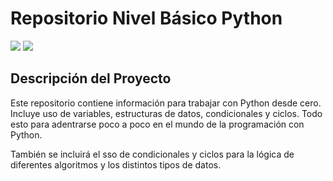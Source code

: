 # Repositorio Nivel Básico Python
<p align="left">
   <img src="https://img.shields.io/badge/STATUS-EN%20DESAROLLO-green">
   <img src="https://img.shields.io/badge/Python-3776AB?style=plastic&logo=python&logoColor=white"/>
</p>

## Descripción del Proyecto

Este repositorio contiene información para trabajar con Python desde cero. 
Incluye uso de variables, estructuras de datos, condicionales y ciclos. 
Todo esto para adentrarse poco a poco en el mundo de la programación con Python.

También se incluirá el sso de condicionales y ciclos para la lógica de diferentes
algoritmos y los distintos tipos de datos.

